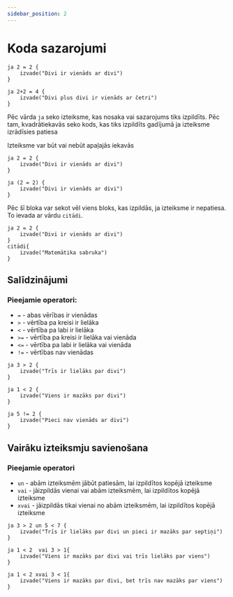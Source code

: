 ```yaml
---
sidebar_position: 2
---
```


# Koda sazarojumi

```priede
ja 2 = 2 {
    izvade("Divi ir vienāds ar divi")
}

ja 2+2 = 4 {
    izvade("Divi plus divi ir vienāds ar četri")
}
```

Pēc vārda `ja` seko izteiksme, kas nosaka vai sazarojums tiks izpildīts. Pēc tam, kvadrātiekavās seko kods, kas tiks izpildīts gadījumā ja izteiksme izrādīsies patiesa

Izteiksme var būt vai nebūt apaļajās iekavās

```priede
ja 2 = 2 {
    izvade("Divi ir vienāds ar divi")
}

ja (2 = 2) {
    izvade("Divi ir vienāds ar divi")
}
```

Pēc šī bloka var sekot vēl viens bloks, kas izpildās, ja izteiksme ir nepatiesa. To ievada ar vārdu `citādi`.

```priede
ja 2 = 2 {
    izvade("Divi ir vienāds ar divi")
}
citādi{
    izvade("Matemātika sabruka")
}
```

## Salīdzinājumi

### Pieejamie operatori:

- `=` - abas vērības ir vienādas
- `>` - vērtība pa kreisi ir lielāka
- `<` - vērtība pa labi ir lielāka
- `>=` - vērtība pa kreisi ir lielāka vai vienāda
- `<=` - vērtība pa labi ir lielāka vai vienāda
- `!=` - vērtības nav vienādas

```priede
ja 3 > 2 {
    izvade("Trīs ir lielāks par divi")
}

ja 1 < 2 {
    izvade("Viens ir mazāks par divi")
}

ja 5 != 2 {
    izvade("Pieci nav vienāds ar divi")
}
```

## Vairāku izteiksmju savienošana

### Pieejamie operatori

- `un` - abām izteiksmēm jābūt patiesām, lai izpildītos kopējā izteiksme
- `vai` - jāizpildās vienai vai abām izteiksmēm, lai izpildītos kopējā izteiksme
- `xvai` - jāizpildās tikai vienai no abām izteiksmēm, lai izpildītos kopējā izteiksme

```priede
ja 3 > 2 un 5 < 7 {
    izvade("Trīs ir lielāks par divi un pieci ir mazāks par septiņi")
}

ja 1 < 2  vai 3 > 1{
    izvade("Viens ir mazāks par divi vai trīs lielāks par viens")
}

ja 1 < 2 xvai 3 < 1{
    izvade("Viens ir mazāks par divi, bet trīs nav mazāks par viens")
}
```
